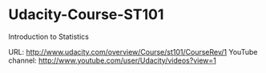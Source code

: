 Udacity-Course-ST101
====================

Introduction to Statistics

URL: http://www.udacity.com/overview/Course/st101/CourseRev/1
YouTube channel: http://www.youtube.com/user/Udacity/videos?view=1